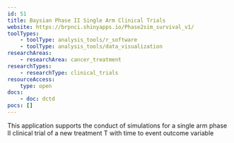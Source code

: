 ```yaml
---
id: 51
title: Baysian Phase II Single Arm Clinical Trials
website: https://brpnci.shinyapps.io/Phase2sim_survival_v1/
toolTypes:
    - toolType: analysis_tools/r_software
    - toolType: analysis_tools/data_visualization
researchAreas:
    - researchArea: cancer_treatment
researchTypes:
    - researchType: clinical_trials
resourceAccess:
    type: open
docs:
    - doc: dctd
pocs: []        
---
```

This application supports the conduct of simulations for a single arm phase II clinical trial of a new treatment T with time to event outcome variable

